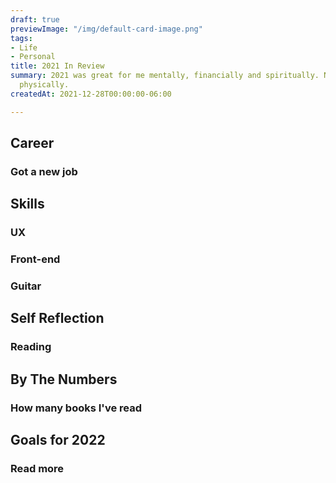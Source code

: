 ```yaml
---
draft: true
previewImage: "/img/default-card-image.png"
tags:
- Life
- Personal
title: 2021 In Review
summary: 2021 was great for me mentally, financially and spiritually. Not so much
  physically.
createdAt: 2021-12-28T00:00:00-06:00

---
```

## Career

### Got a new job

## Skills

### UX

### Front-end

### Guitar

## Self Reflection

### Reading

## By The Numbers

### How many books I've read

### 

## Goals for 2022

### Read more